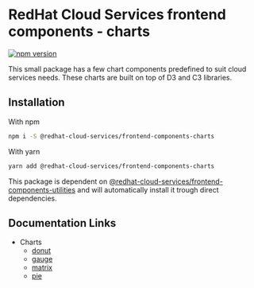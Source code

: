 # RedHat Cloud Services frontend components - charts
[![npm version](https://badge.fury.io/js/%40redhat-cloud-services%2Ffrontend-components-charts.svg)](https://badge.fury.io/js/%40redhat-cloud-services%2Ffrontend-components-charts)

This small package has a few chart components predefined to suit cloud services needs. These charts are built on top of D3 and C3 libraries.

## Installation
With npm 
```bash
npm i -S @redhat-cloud-services/frontend-components-charts
```

With yarn
```bash
yarn add @redhat-cloud-services/frontend-components-charts
```

This package is dependent on [@redhat-cloud-services/frontend-components-utilities](https://www.npmjs.com/package/@redhat-cloud-services/frontend-components-utilities) and will automatically install it trough direct dependencies.

## Documentation Links

* Charts
  * [donut](doc/donut.md)
  * [gauge](doc/gauge.md)
  * [matrix](doc/matrix.md)
  * [pie](doc/pie.md)
